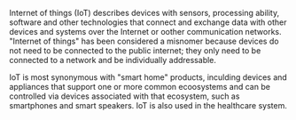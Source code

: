 
Internet of things (IoT) describes devices with sensors, processing ability, software and other technologies that connect and exchange data with other devices and systems over the Internet or oother communication networks. "Internet of things" has been considered a misnomer because devices do not need to be connected to the public internet; they only need to be connected to a network and be individually addressable.

IoT is most synonymous with "smart home" products, inculding devices and appliances that support one or more common ecoosystems and can be controlled via devices associated with that ecosystem, such as smartphones and smart speakers. IoT is also used in the healthcare system.

